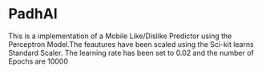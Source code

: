 # PadhAI
This is  a implementation of  a Mobile Like/Dislike Predictor using the Perceptron Model.The feautures have been scaled 
using the Sci-kit learns Standard Scaler.
The learning rate has been set to 0.02 and the number of Epochs are 10000
